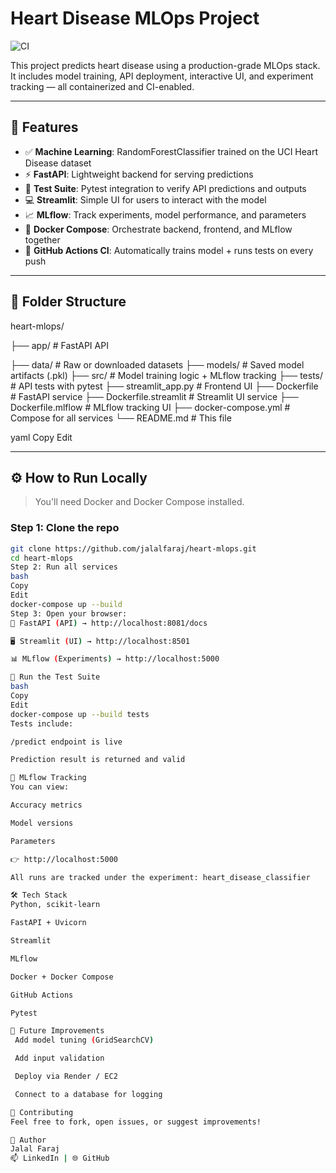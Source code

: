 # Heart Disease MLOps Project

![CI](https://github.com/jalalfaraj/heart-mlops/actions/workflows/mlops-ci.yml/badge.svg)

This project predicts heart disease using a production-grade MLOps stack. It 
includes model training, API deployment, interactive UI, and experiment tracking — 
all containerized and CI-enabled.

---

## 🚀 Features

- ✅ **Machine Learning**: RandomForestClassifier trained on the UCI Heart Disease 
dataset
- ⚡ **FastAPI**: Lightweight backend for serving predictions
- 🧪 **Test Suite**: Pytest integration to verify API predictions and outputs
- 💻 **Streamlit**: Simple UI for users to interact with the model
- 📈 **MLflow**: Track experiments, model performance, and parameters
- 🐳 **Docker Compose**: Orchestrate backend, frontend, and MLflow together
- 🔁 **GitHub Actions CI**: Automatically trains model + runs tests on every push

---

## 📁 Folder Structure

heart-mlops/

├── app/ # FastAPI API

├── data/ # Raw or downloaded datasets
├── models/ # Saved model artifacts (.pkl)
├── src/ # Model training logic + MLflow tracking
├── tests/ # API tests with pytest
├── streamlit_app.py # Frontend UI
├── Dockerfile # FastAPI service
├── Dockerfile.streamlit # Streamlit UI service
├── Dockerfile.mlflow # MLflow tracking UI
├── docker-compose.yml # Compose for all services
└── README.md # This file

yaml
Copy
Edit

---

## ⚙️ How to Run Locally

> You'll need Docker and Docker Compose installed.

### Step 1: Clone the repo

```bash
git clone https://github.com/jalalfaraj/heart-mlops.git
cd heart-mlops
Step 2: Run all services
bash
Copy
Edit
docker-compose up --build
Step 3: Open your browser:
🔌 FastAPI (API) → http://localhost:8081/docs

🖥 Streamlit (UI) → http://localhost:8501

📊 MLflow (Experiments) → http://localhost:5000

🧪 Run the Test Suite
bash
Copy
Edit
docker-compose up --build tests
Tests include:

/predict endpoint is live

Prediction result is returned and valid

🔬 MLflow Tracking
You can view:

Accuracy metrics

Model versions

Parameters

👉 http://localhost:5000

All runs are tracked under the experiment: heart_disease_classifier

🛠 Tech Stack
Python, scikit-learn

FastAPI + Uvicorn

Streamlit

MLflow

Docker + Docker Compose

GitHub Actions

Pytest

📌 Future Improvements
 Add model tuning (GridSearchCV)

 Add input validation

 Deploy via Render / EC2

 Connect to a database for logging

🤝 Contributing
Feel free to fork, open issues, or suggest improvements!

🧠 Author
Jalal Faraj
📫 LinkedIn | 🌐 GitHub


